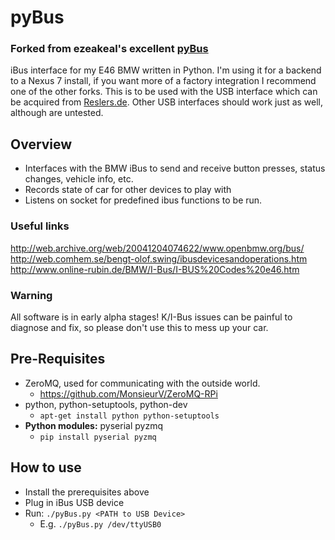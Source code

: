 pyBus
=====
### Forked from ezeakeal's excellent [pyBus](https://github.com/ezeakeal/pyBus)

iBus interface for my E46 BMW written in Python. I'm using it for a backend to a Nexus 7 install, if you want more of a factory integration I recommend one of the other forks. 
This is to be used with the USB interface which can be acquired from [Reslers.de](http://www.reslers.de/IBUS/). Other USB interfaces should work just as well, although are untested. 

## Overview
* Interfaces with the BMW iBus to send and receive button presses, status changes, vehicle info, etc.
* Records state of car for other devices to play with
* Listens on socket for predefined ibus functions to be run. 

### Useful links
http://web.archive.org/web/20041204074622/www.openbmw.org/bus/  
http://web.comhem.se/bengt-olof.swing/ibusdevicesandoperations.htm   
http://www.online-rubin.de/BMW/I-Bus/I-BUS%20Codes%20e46.htm 

### Warning
All software is in early alpha stages! K/I-Bus issues can be painful to diagnose and fix, so please don't use this to mess up your car.

## Pre-Requisites
* ZeroMQ, used for communicating with the outside world. 
	* https://github.com/MonsieurV/ZeroMQ-RPi 
* python, python-setuptools, python-dev 
	* `apt-get install python python-setuptools`
* **Python modules:** pyserial pyzmq
	* `pip install pyserial pyzmq` 
## How to use
* Install the prerequisites above 
* Plug in iBus USB device 
* Run: `./pyBus.py <PATH to USB Device>` 
	* E.g. `./pyBus.py /dev/ttyUSB0` 